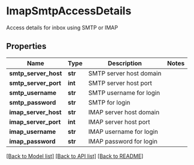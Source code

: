 # ImapSmtpAccessDetails

Access details for inbox using SMTP or IMAP
## Properties
Name | Type | Description | Notes
------------ | ------------- | ------------- | -------------
**smtp_server_host** | **str** | SMTP server host domain | 
**smtp_server_port** | **int** | SMTP server host port | 
**smtp_username** | **str** | SMTP username for login | 
**smtp_password** | **str** | SMTP  for login | 
**imap_server_host** | **str** | IMAP server host domain | 
**imap_server_port** | **int** | IMAP server host port | 
**imap_username** | **str** | IMAP username for login | 
**imap_password** | **str** | IMAP password for login | 

[[Back to Model list]](../README#documentation-for-models) [[Back to API list]](../README#documentation-for-api-endpoints) [[Back to README]](../README)



